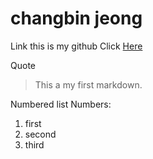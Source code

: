 # changbin jeong


 Link this is my github 
Click [Here](https://github.com/jungchangbin/AI-control.git)


   Quote
> This a my first markdown.

   Numbered list
 Numbers:
 1. first
 2. second
 3. third
